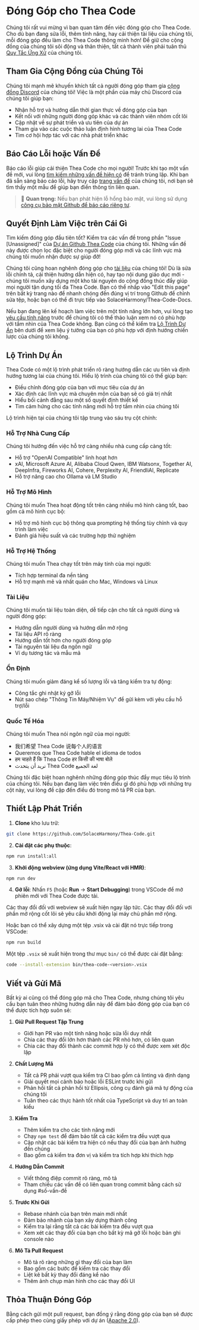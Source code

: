 # Đóng Góp cho Thea Code

Chúng tôi rất vui mừng vì bạn quan tâm đến việc đóng góp cho Thea Code. Cho dù bạn đang sửa lỗi, thêm tính năng, hay cải thiện tài liệu của chúng tôi, mỗi đóng góp đều làm cho Thea Code thông minh hơn! Để giữ cho cộng đồng của chúng tôi sôi động và thân thiện, tất cả thành viên phải tuân thủ [Quy Tắc Ứng Xử](CODE_OF_CONDUCT.md) của chúng tôi.

## Tham Gia Cộng Đồng của Chúng Tôi

Chúng tôi mạnh mẽ khuyến khích tất cả người đóng góp tham gia [cộng đồng Discord](https://discord.gg/thea-placeholder) của chúng tôi! Việc là một phần của máy chủ Discord của chúng tôi giúp bạn:

- Nhận hỗ trợ và hướng dẫn thời gian thực về đóng góp của bạn
- Kết nối với những người đóng góp khác và các thành viên nhóm cốt lõi
- Cập nhật về sự phát triển và ưu tiên của dự án
- Tham gia vào các cuộc thảo luận định hình tương lai của Thea Code
- Tìm cơ hội hợp tác với các nhà phát triển khác

## Báo Cáo Lỗi hoặc Vấn Đề

Báo cáo lỗi giúp cải thiện Thea Code cho mọi người! Trước khi tạo một vấn đề mới, vui lòng [tìm kiếm những vấn đề hiện có](SolaceHarmony/Thea-Code/issues) để tránh trùng lặp. Khi bạn đã sẵn sàng báo cáo lỗi, hãy truy cập [trang vấn đề](SolaceHarmony/Thea-Code/issues/new/choose) của chúng tôi, nơi bạn sẽ tìm thấy một mẫu để giúp bạn điền thông tin liên quan.

<blockquote class='warning-note'>
     🔐 <b>Quan trọng:</b> Nếu bạn phát hiện lỗ hổng bảo mật, vui lòng sử dụng <a href="https://github.com/SolaceHarmony/Thea-Code/security/advisories/new">công cụ bảo mật Github để báo cáo riêng tư</a>.
</blockquote>

## Quyết Định Làm Việc trên Cái Gì

Tìm kiếm đóng góp đầu tiên tốt? Kiểm tra các vấn đề trong phần "Issue [Unassigned]" của [Dự án Github Thea Code](https://github.com/orgs/sydneyrenee/projects/1) của chúng tôi. Những vấn đề này được chọn lọc đặc biệt cho người đóng góp mới và các lĩnh vực mà chúng tôi muốn nhận được sự giúp đỡ!

Chúng tôi cũng hoan nghênh đóng góp cho [tài liệu](https://docs.thea-placeholder.com/) của chúng tôi! Dù là sửa lỗi chính tả, cải thiện hướng dẫn hiện có, hay tạo nội dung giáo dục mới - chúng tôi muốn xây dựng một kho tài nguyên do cộng đồng thúc đẩy giúp mọi người tận dụng tối đa Thea Code. Bạn có thể nhấp vào "Edit this page" trên bất kỳ trang nào để nhanh chóng đến đúng vị trí trong Github để chỉnh sửa tệp, hoặc bạn có thể đi trực tiếp vào SolaceHarmony/Thea-Code-Docs.

Nếu bạn đang lên kế hoạch làm việc trên một tính năng lớn hơn, vui lòng tạo [yêu cầu tính năng](SolaceHarmony/Thea-Code/discussions/categories/feature-requests?discussions_q=is%3Aopen+category%3A%22Feature+Requests%22+sort%3Atop) trước để chúng tôi có thể thảo luận xem nó có phù hợp với tầm nhìn của Thea Code không. Bạn cũng có thể kiểm tra [Lộ Trình Dự Án](#lộ-trình-dự-án) bên dưới để xem liệu ý tưởng của bạn có phù hợp với định hướng chiến lược của chúng tôi không.

## Lộ Trình Dự Án

Thea Code có một lộ trình phát triển rõ ràng hướng dẫn các ưu tiên và định hướng tương lai của chúng tôi. Hiểu lộ trình của chúng tôi có thể giúp bạn:

- Điều chỉnh đóng góp của bạn với mục tiêu của dự án
- Xác định các lĩnh vực mà chuyên môn của bạn sẽ có giá trị nhất
- Hiểu bối cảnh đằng sau một số quyết định thiết kế
- Tìm cảm hứng cho các tính năng mới hỗ trợ tầm nhìn của chúng tôi

Lộ trình hiện tại của chúng tôi tập trung vào sáu trụ cột chính:

### Hỗ Trợ Nhà Cung Cấp

Chúng tôi hướng đến việc hỗ trợ càng nhiều nhà cung cấp càng tốt:

- Hỗ trợ "OpenAI Compatible" linh hoạt hơn
- xAI, Microsoft Azure AI, Alibaba Cloud Qwen, IBM Watsonx, Together AI, DeepInfra, Fireworks AI, Cohere, Perplexity AI, FriendliAI, Replicate
- Hỗ trợ nâng cao cho Ollama và LM Studio

### Hỗ Trợ Mô Hình

Chúng tôi muốn Thea hoạt động tốt trên càng nhiều mô hình càng tốt, bao gồm cả mô hình cục bộ:

- Hỗ trợ mô hình cục bộ thông qua prompting hệ thống tùy chỉnh và quy trình làm việc
- Đánh giá hiệu suất và các trường hợp thử nghiệm

### Hỗ Trợ Hệ Thống

Chúng tôi muốn Thea chạy tốt trên máy tính của mọi người:

- Tích hợp terminal đa nền tảng
- Hỗ trợ mạnh mẽ và nhất quán cho Mac, Windows và Linux

### Tài Liệu

Chúng tôi muốn tài liệu toàn diện, dễ tiếp cận cho tất cả người dùng và người đóng góp:

- Hướng dẫn người dùng và hướng dẫn mở rộng
- Tài liệu API rõ ràng
- Hướng dẫn tốt hơn cho người đóng góp
- Tài nguyên tài liệu đa ngôn ngữ
- Ví dụ tương tác và mẫu mã

### Ổn Định

Chúng tôi muốn giảm đáng kể số lượng lỗi và tăng kiểm tra tự động:

- Công tắc ghi nhật ký gỡ lỗi
- Nút sao chép "Thông Tin Máy/Nhiệm Vụ" để gửi kèm với yêu cầu hỗ trợ/lỗi

### Quốc Tế Hóa

Chúng tôi muốn Thea nói ngôn ngữ của mọi người:

- 我们希望 Thea Code 说每个人的语言
- Queremos que Thea Code hable el idioma de todos
- हम चाहते हैं कि Thea Code हर किसी की भाषा बोले
- نريد أن يتحدث Thea Code لغة الجميع

Chúng tôi đặc biệt hoan nghênh những đóng góp thúc đẩy mục tiêu lộ trình của chúng tôi. Nếu bạn đang làm việc trên điều gì đó phù hợp với những trụ cột này, vui lòng đề cập đến điều đó trong mô tả PR của bạn.

## Thiết Lập Phát Triển

1. **Clone** kho lưu trữ:

```sh
git clone https://github.com/SolaceHarmony/Thea-Code.git
```

2. **Cài đặt các phụ thuộc**:

```sh
npm run install:all
```

3. **Khởi động webview (ứng dụng Vite/React với HMR)**:

```sh
npm run dev
```

4. **Gỡ lỗi**:
   Nhấn `F5` (hoặc **Run** → **Start Debugging**) trong VSCode để mở phiên mới với Thea Code được tải.

Các thay đổi đối với webview sẽ xuất hiện ngay lập tức. Các thay đổi đối với phần mở rộng cốt lõi sẽ yêu cầu khởi động lại máy chủ phần mở rộng.

Hoặc bạn có thể xây dựng một tệp .vsix và cài đặt nó trực tiếp trong VSCode:

```sh
npm run build
```

Một tệp `.vsix` sẽ xuất hiện trong thư mục `bin/` có thể được cài đặt bằng:

```sh
code --install-extension bin/thea-code-<version>.vsix
```

## Viết và Gửi Mã

Bất kỳ ai cũng có thể đóng góp mã cho Thea Code, nhưng chúng tôi yêu cầu bạn tuân theo những hướng dẫn này để đảm bảo đóng góp của bạn có thể được tích hợp suôn sẻ:

1. **Giữ Pull Request Tập Trung**

    - Giới hạn PR vào một tính năng hoặc sửa lỗi duy nhất
    - Chia các thay đổi lớn hơn thành các PR nhỏ hơn, có liên quan
    - Chia các thay đổi thành các commit hợp lý có thể được xem xét độc lập

2. **Chất Lượng Mã**

    - Tất cả PR phải vượt qua kiểm tra CI bao gồm cả linting và định dạng
    - Giải quyết mọi cảnh báo hoặc lỗi ESLint trước khi gửi
    - Phản hồi tất cả phản hồi từ Ellipsis, công cụ đánh giá mã tự động của chúng tôi
    - Tuân theo các thực hành tốt nhất của TypeScript và duy trì an toàn kiểu

3. **Kiểm Tra**

    - Thêm kiểm tra cho các tính năng mới
    - Chạy `npm test` để đảm bảo tất cả các kiểm tra đều vượt qua
    - Cập nhật các bài kiểm tra hiện có nếu thay đổi của bạn ảnh hưởng đến chúng
    - Bao gồm cả kiểm tra đơn vị và kiểm tra tích hợp khi thích hợp

4. **Hướng Dẫn Commit**

    - Viết thông điệp commit rõ ràng, mô tả
    - Tham chiếu các vấn đề có liên quan trong commit bằng cách sử dụng #số-vấn-đề

5. **Trước Khi Gửi**

    - Rebase nhánh của bạn trên main mới nhất
    - Đảm bảo nhánh của bạn xây dựng thành công
    - Kiểm tra lại rằng tất cả các bài kiểm tra đều vượt qua
    - Xem xét các thay đổi của bạn cho bất kỳ mã gỡ lỗi hoặc bản ghi console nào

6. **Mô Tả Pull Request**
    - Mô tả rõ ràng những gì thay đổi của bạn làm
    - Bao gồm các bước để kiểm tra các thay đổi
    - Liệt kê bất kỳ thay đổi đáng kể nào
    - Thêm ảnh chụp màn hình cho các thay đổi UI

## Thỏa Thuận Đóng Góp

Bằng cách gửi một pull request, bạn đồng ý rằng đóng góp của bạn sẽ được cấp phép theo cùng giấy phép với dự án ([Apache 2.0](../LICENSE)).
